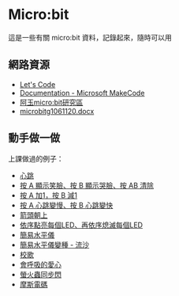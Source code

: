 # Micro:bit

這是一些有關 micro:bit 資料，記錄起來，隨時可以用

## 網路資源

* [Let's Code](https://microbit.org/code/)
* [Documentation - Microsoft MakeCode](https://makecode.microbit.org/docs)
* [阿玉micro:bit研究區](https://sites.google.com/site/wenyumaker2/)
* [microbitg1061120.docx](https://docs.google.com/document/d/1SvGeLBhspbWlEGWxHS3YyleVUXk9D0ZNZPDlQrtw9SU/edit#)

## 動手做一做

上課做過的例子：

- [心跳](https://makecode.microbit.org/_Em4aH8CaqDeK)
- [按 A 顯示笑臉、按 B 顯示哭臉、按 AB 清除](https://makecode.microbit.org/_Khd5HDLH7Dzv)
- [按 A 加1，按 B 減1](https://makecode.microbit.org/_hHDD8ELD5Fum)
- [按 A 心跳變慢、按 B 心跳變快](https://makecode.microbit.org/_0T3bX8VcjVoJ)
- [箭頭朝上](https://makecode.microbit.org/_1fUCX41x3PgX)
- [依序點亮每個LED、再依序熄滅每個LED](https://makecode.microbit.org/_9H57ewezUHem)
- [簡易水平儀](https://makecode.microbit.org/_a6YMDP5yMJqc)
- [簡易水平儀變種 - 流沙](https://makecode.microbit.org/_iAJKuKXi4C3q)
- [校歌](docs/anthem-elvs.md)
- [會呼吸的愛心](docs/breathing-heart.md)
- [螢火蟲同步閃](docs/fireflies.md)
- [摩斯電碼](docs/morsecode.md)
